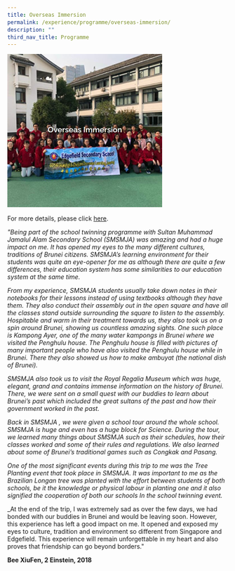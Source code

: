 ```yaml
---
title: Overseas Immersion
permalink: /experience/programme/overseas-immersion/
description: ""
third_nav_title: Programme
---
```

<img src="/images/Overseas%20Immersion.jpg" 
    style="width:70%">
		
For more details, please click [here](https://staging.d3jwf1tlw34213.amplifyapp.com/experience/programme/overseas-immersion).
    
_"Being part of the school twinning programme with Sultan Muhammad Jamalul Alam Secondary School (SMSMJA) was amazing and had a huge impact on me. It has opened my eyes to the many different cultures, traditions of Brunei citizens. SMSMJA’s learning environment for their students was quite an eye-opener for me as although there are quite a few differences, their education system has some similarities to our education system at the same time._ 
    
_From my experience, SMSMJA students usually take down notes in their notebooks for their lessons instead of using textbooks although they have them. They also conduct their assembly out in the open square and have all the classes stand outside surrounding the square to listen to the assembly. Hospitable and warm in their treatment towards us, they also took us on a spin around Brunei, showing us countless amazing sights. One such place is Kampong Ayer, one of the many water kampongs in Brunei where we visited the Penghulu house. The Penghulu house is filled with pictures of many important people who have also visited the Penghulu house while in Brunei. There they also showed us how to make ambuyat (the national dish of Brunei)._
    
_SMSMJA also took us to visit the Royal Regalia Museum which was huge, elegant, grand and contains immense information on the history of Brunei. There, we were sent on a small quest with our buddies to learn about Brunei’s past which included the great sultans of the past and how their government worked in the past._ 
    
_Back in SMSMJA , we were given a school tour around the whole school. SMSMJA is huge and even has a huge block for Science. During the tour, we learned many things about SMSMJA such as their schedules, how their classes worked and some of their rules and regulations. We also learned about some of Brunei’s traditional games such as Congkak and Pasang._ 
    
_One of the most significant events during this trip to me was the Tree Planting event that took place in SMSMJA. It was important to me as the Brazilian Longan tree was planted with the effort between students of both schools, be it the knowledge or physical labour in planting one and it also signified the cooperation of both our schools In the school twinning event._
    
_At the end of the trip, I was extremely sad as over the few days, we had bonded with our buddies in Brunei and would be leaving soon. However, this experience has left a good impact on me. It opened and exposed my eyes to culture, tradition and environment so different from Singapore and Edgefield. This experience will remain unforgettable in my heart and also proves that friendship can go beyond borders."  
      
**Bee XiuFen, 2 Einstein, 2018**

